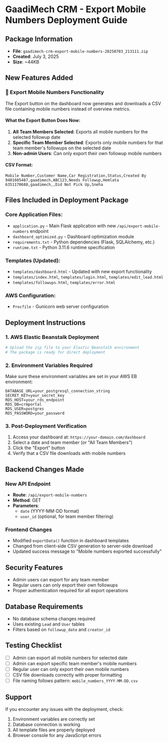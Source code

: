 # GaadiMech CRM - Export Mobile Numbers Deployment Guide

## Package Information
- **File**: `gaadimech-crm-export-mobile-numbers-20250703_213111.zip`
- **Created**: July 3, 2025
- **Size**: ~44KB

## New Features Added

### 📱 Export Mobile Numbers Functionality
The Export button on the dashboard now generates and downloads a CSV file containing mobile numbers instead of overview metrics.

#### What the Export Button Does Now:
1. **All Team Members Selected**: Exports all mobile numbers for the selected followup date
2. **Specific Team Member Selected**: Exports only mobile numbers for that team member's followups on the selected date
3. **Non-admin Users**: Can only export their own followup mobile numbers

#### CSV Format:
```csv
Mobile Number,Customer Name,Car Registration,Status,Created By
9401605487,gaadimech,ABC123,Needs Followup,Hemlata
6351170688,gaadimech,,Did Not Pick Up,Sneha
```

## Files Included in Deployment Package

### Core Application Files:
- `application.py` - Main Flask application with new `/api/export-mobile-numbers` endpoint
- `dashboard_optimized.py` - Dashboard optimization module
- `requirements.txt` - Python dependencies (Flask, SQLAlchemy, etc.)
- `runtime.txt` - Python 3.11.6 runtime specification

### Templates (Updated):
- `templates/dashboard.html` - Updated with new export functionality
- `templates/index.html`, `templates/login.html`, `templates/edit_lead.html`
- `templates/followups.html`, `templates/error.html`

### AWS Configuration:
- `Procfile` - Gunicorn web server configuration

## Deployment Instructions

### 1. AWS Elastic Beanstalk Deployment
```bash
# Upload the zip file to your Elastic Beanstalk environment
# The package is ready for direct deployment
```

### 2. Environment Variables Required
Make sure these environment variables are set in your AWS EB environment:
```
DATABASE_URL=your_postgresql_connection_string
SECRET_KEY=your_secret_key
RDS_HOST=your_rds_endpoint
RDS_DB=crmportal
RDS_USER=postgres
RDS_PASSWORD=your_password
```

### 3. Post-Deployment Verification
1. Access your dashboard at: `https://your-domain.com/dashboard`
2. Select a date and team member (or "All Team Members")
3. Click the "Export" button
4. Verify that a CSV file downloads with mobile numbers

## Backend Changes Made

### New API Endpoint
- **Route**: `/api/export-mobile-numbers`
- **Method**: GET
- **Parameters**: 
  - `date` (YYYY-MM-DD format)
  - `user_id` (optional, for team member filtering)

### Frontend Changes
- Modified `exportData()` function in dashboard templates
- Changed from client-side CSV generation to server-side download
- Updated success message to "Mobile numbers exported successfully"

## Security Features
- Admin users can export for any team member
- Regular users can only export their own followups
- Proper authentication required for all export operations

## Database Requirements
- No database schema changes required
- Uses existing `Lead` and `User` tables
- Filters based on `followup_date` and `creator_id`

## Testing Checklist
- [ ] Admin can export all mobile numbers for selected date
- [ ] Admin can export specific team member's mobile numbers
- [ ] Regular user can only export their own mobile numbers
- [ ] CSV file downloads correctly with proper formatting
- [ ] File naming follows pattern: `mobile_numbers_YYYY-MM-DD.csv`

## Support
If you encounter any issues with the deployment, check:
1. Environment variables are correctly set
2. Database connection is working
3. All template files are properly deployed
4. Browser console for any JavaScript errors 